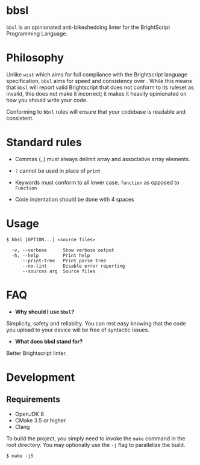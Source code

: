 # bbsl

`bbsl` is an opinionated anti-bikeshedding linter for the BrightScript Programming Language. 


# Philosophy
Unlike `wist` which aims for full compliance with the Brightscript language specification, `bbsl` aims for speed and consistency over . While this means that `bbsl` will report valid Brightscript that does not conform to its ruleset as invalid, this does not make it incorrect; it makes it heavily opinionated on how you should write your code.

Conforming to `bbsl` rules will ensure that your codebase is readable and consistent.

# Standard rules

* Commas (`,`) must always delimit array and associative array elements.

* `?` cannot be used in place of `print`

* Keywords must conform to all lower case. `function` as opposed to `Function`

* Code indentation should be done with 4 spaces

# Usage

```
$ bbsl [OPTION...] <source files>

  -v, --verbose      Show verbose output
  -h, --help         Print help
      --print-tree   Print parse tree
      --no-lint      Disable error reporting
      --sources arg  Source files
```

# FAQ

* **Why should I use `bbsl`?**

Simplicity, safety and reliablity. You can rest easy knowing that the code you upload to your device will be free of syntactic issues. 

* **What does bbsl stand for?**

Better Brightscript linter.

# Development

## Requirements

* OpenJDK 8
* CMake 3.5 or higher
* Clang

To build the project, you simply need to invoke the `make` command in the root directory. You may optionally use the `-j` flag to parallelize the build.

```
$ make -j5
```

